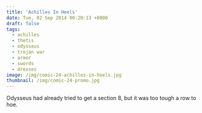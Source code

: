 ```yaml
---
title: 'Achilles In Heels'
date: Tue, 02 Sep 2014 00:20:13 +0000
draft: false
tags: 
  - achilles
  - thetis
  - odysseus
  - trojan war
  - armor
  - swords
  - dresses
image: /img/comic-24-achilles-in-heels.jpg
thumbnail: /img/comic-24-promo.jpg
---
```


Odysseus had already tried to get a section 8, but it was too tough a row to hoe.